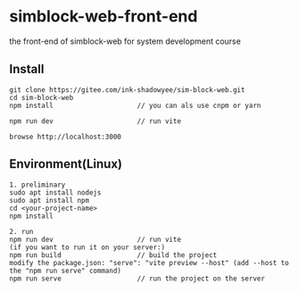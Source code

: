 # simblock-web-front-end
the front-end of simblock-web for system development course
## Install

```
git clone https://gitee.com/ink-shadowyee/sim-block-web.git
cd sim-block-web    
npm install                     // you can als use cnpm or yarn

npm run dev                     // run vite

browse http://localhost:3000
```

## Environment(Linux)
```
1. preliminary
sudo apt install nodejs       
sudo apt install npm          
cd <your-project-name>
npm install

2. run
npm run dev                     // run vite
(if you want to run it on your server:)
npm run build                   // build the project
modify the package.json: "serve": "vite preview --host" (add --host to the "npm run serve" command)
npm run serve                   // run the project on the server  
``` 